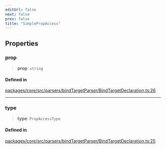 ```yaml
---
editUrl: false
next: false
prev: false
title: "SimplePropAccess"
---
```


## Properties

### prop

> **prop**: `string`

#### Defined in

[packages/core/src/parsers/bindTargetParser/BindTargetDeclaration.ts:26](https://github.com/mProjectsCode/obsidian-meta-bind-plugin/blob/f6219a613aed1d40ff7f62bc1faab53d3dd969bb/packages/core/src/parsers/bindTargetParser/BindTargetDeclaration.ts#L26)

***

### type

> **type**: `PropAccessType`

#### Defined in

[packages/core/src/parsers/bindTargetParser/BindTargetDeclaration.ts:25](https://github.com/mProjectsCode/obsidian-meta-bind-plugin/blob/f6219a613aed1d40ff7f62bc1faab53d3dd969bb/packages/core/src/parsers/bindTargetParser/BindTargetDeclaration.ts#L25)
